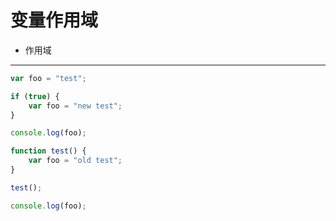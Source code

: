 # 变量作用域
- 作用域

---
```JavaScript
var foo = "test";

if (true) {
    var foo = "new test";
}

console.log(foo);

function test() {
    var foo = "old test";
}

test();

console.log(foo);
```
